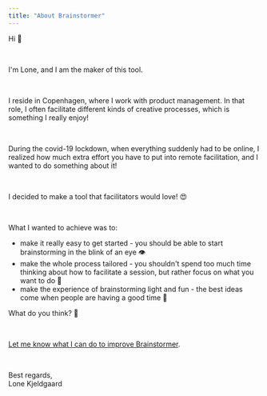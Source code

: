 ```yaml
---
title: "About Brainstormer"
---
```


Hi :wave:

&nbsp;

I'm Lone, and I am the maker of this tool.

&nbsp;

I reside in Copenhagen, where I work with product management. In that role, I often facilitate different kinds of creative processes, which is something I really enjoy!

&nbsp;
 
During the covid-19 lockdown, when everything suddenly had to be online, I realized how much extra effort you have to put into remote facilitation, and I wanted to do something about it!

&nbsp;

I decided to make a tool that facilitators would love! 😍

&nbsp;

What I wanted to achieve was to: 

- make it really easy to get started - you should be able to start brainstorming in the blink of an eye 👁️
- make the whole process tailored - you shouldn't spend too much time thinking about how to facilitate a session, but rather focus on what you want to do 🚀
- make the experience of brainstorming light and fun - the best ideas come when people are having a good time 🎉

What do you think? 💖

&nbsp;

[Let me know what I can do to improve Brainstormer](mailto:brainstormer.online@gmail.com).

&nbsp;

Best regards,\
Lone Kjeldgaard
